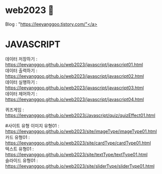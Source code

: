 # web2023 👋
Blog : "https://leeyanggoo.tistory.com/"</a></li>

# JAVASCRIPT
데이터 저장하기 : https://leeyanggoo.github.io/web2023/javascript/javascript01.html   
데이터 출력하기 : https://leeyanggoo.github.io/web2023/javascript/javascript02.html   
데이터 실행하기 : https://leeyanggoo.github.io/web2023/javascript/javascript03.html   
데이터 제어하기 : https://leeyanggoo.github.io/web2023/javascript/javascript04.html   

퀴즈게임 : https://leeyanggoo.github.io/web2023/Javascript/quiz/quizEffect01.html   

#사이트 유형
이미지 유형01 : https://leeyanggoo.github.io/web2023/site/imageType/imageType01.html   
카드 유형01 : https://leeyanggoo.github.io/web2023/site/cardType/cardType01.html   
텍스트 유형01 : https://leeyanggoo.github.io/web2023/site/textType/textType01.html   
슬라이드 유형01 : https://leeyanggoo.github.io/web2023/site/sliderType/sliderType01.html   
